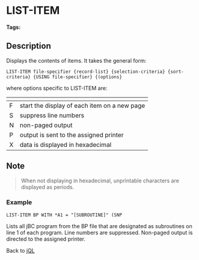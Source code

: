 # LIST-ITEM

<PageHeader />

**Tags:**
<badge text='jql' vertical='middle' />

## Description

Displays the contents of items. It takes the general form:

```
LIST-ITEM file-specifier {record-list} {selection-criteria} {sort-criteria} {USING file-specifier} {(options}
```

where options specific to LIST-ITEM are:

| <!----> | <!----> |
| --- | --- |
| F | start the display of each item on a new page |
| S | suppress line numbers |
| N | non-paged output |
| P | output is sent to the assigned printer |
| X | data is displayed in hexadecimal |

## Note

> When not displaying in hexadecimal, unprintable characters are displayed as periods.

### Example

```
LIST-ITEM BP WITH *A1 = "[SUBROUTINE]" (SNP
```

Lists all jBC program from the BP file that are designated as subroutines on line 1 of each program. Line numbers are suppressed. Non-paged output is directed to the assigned printer.

Back to [jQL](./../jbase-query-language/README.md)

<PageFooter />

